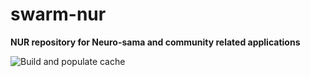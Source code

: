 # swarm-nur

**NUR repository for Neuro-sama and community related applications**

![Build and populate cache](https://github.com/shuni64/swarm-nur/workflows/Build%20and%20populate%20cache/badge.svg)

